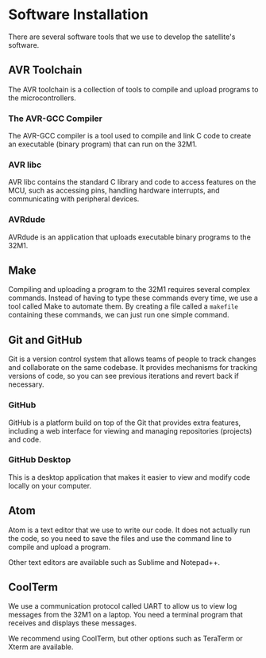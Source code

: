 # Software Installation

There are several software tools that we use to develop the satellite's software.




## AVR Toolchain

The AVR toolchain is a collection of tools to compile and upload programs to the microcontrollers.


### The AVR-GCC Compiler

The AVR-GCC compiler is a tool used to compile and link C code to create an
executable (binary program) that can run on the 32M1.


### AVR libc

AVR libc contains the standard C library and code to access features on
the MCU, such as accessing pins, handling hardware interrupts, and communicating
with peripheral devices.


### AVRdude

AVRdude is an application that uploads executable binary programs to the 32M1.




## Make

Compiling and uploading a program to the 32M1 requires several complex commands. Instead of having to type these commands every time, we use a tool called Make to automate them. By creating a file called a `makefile` containing these commands, we can just run one simple command.




## Git and GitHub

Git is a version control system that allows teams of people to track changes and collaborate on the same codebase. It provides mechanisms for tracking versions of code, so you can see previous iterations and revert back if necessary.

### GitHub

GitHub is a platform build on top of the Git that provides extra features, including a web interface for viewing and managing repositories (projects) and code.

### GitHub Desktop

This is a desktop application that makes it easier to view and modify code locally on your computer.




## Atom

Atom is a text editor that we use to write our code. It does not actually run the code, so you need to save the files and use the command line to compile and upload a program.

Other text editors are available such as Sublime and Notepad++.




## CoolTerm

We use a communication protocol called UART to allow us to view log messages from the 32M1 on a laptop. You need a terminal program that receives and displays these messages.

We recommend using CoolTerm, but other options such as TeraTerm or Xterm are available.
